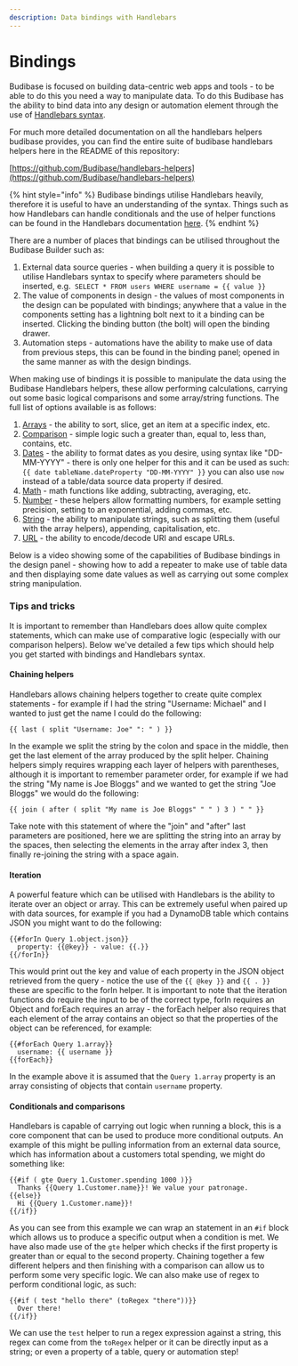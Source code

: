 ```yaml
---
description: Data bindings with Handlebars
---
```


# Bindings

Budibase is focused on building data-centric web apps and tools - to be able to do this you need a way to manipulate data. To do this Budibase has the ability to bind data into any design or automation element through the use of [Handlebars syntax](https://handlebarsjs.com).

For much more detailed documentation on all the handlebars helpers budibase provides, you can find the entire suite of budibase handlebars helpers here in the README of this repository:

[https://github.com/Budibase/handlebars-helpers](https://github.com/Budibase/handlebars-helpers)

{% hint style="info" %}
Budibase bindings utilise Handlebars heavily, therefore it is useful to have an understanding of the syntax. Things such as how Handlebars can handle conditionals and the use of helper functions can be found in the Handlebars documentation [here](https://handlebarsjs.com/guide/).
{% endhint %}

There are a number of places that bindings can be utilised throughout the Budibase Builder such as:

1. External data source queries - when building a query it is possible to utilise Handlebars syntax to specify where parameters should be inserted, e.g.` SELECT * FROM users WHERE username = {{ value }}`
2. The value of components in design - the values of most components in the design can be populated with bindings; anywhere that a value in the components setting has a lightning bolt next to it a binding can be inserted. Clicking the binding button (the bolt) will open the binding drawer.
3. Automation steps - automations have the ability to make use of data from previous steps, this can be found in the binding panel; opened in the same manner as with the design bindings.

When making use of bindings it is possible to manipulate the data using the Budibase Handlebars helpers, these allow performing calculations, carrying out some basic logical comparisons and some array/string functions. The full list of options available is as follows:

1. [Arrays](https://github.com/Budibase/handlebars-helpers#array) - the ability to sort, slice, get an item at a specific index, etc.
2. [Comparison](https://github.com/Budibase/handlebars-helpers#comparison) - simple logic such a greater than, equal to, less than, contains, etc.
3. [Dates](https://github.com/Budibase/handlebars-helpers#date) - the ability to format dates as you desire, using syntax like "DD-MM-YYYY" - there is only one helper for this and it can be used as such: `{{ date tableName.dateProperty "DD-MM-YYYY" }}` you can also use `now` instead of a table/data source data property if desired.
4. [Math](https://github.com/Budibase/handlebars-helpers#math) - math functions like adding, subtracting, averaging, etc.
5. [Number](https://github.com/Budibase/handlebars-helpers#number) - these helpers allow formatting numbers, for example setting precision, setting to an exponential, adding commas, etc.
6. [String](https://github.com/Budibase/handlebars-helpers#string) - the ability to manipulate strings, such as splitting them (useful with the array helpers), appending, capitalisation, etc.
7. [URL](https://github.com/Budibase/handlebars-helpers#url) - the ability to encode/decode URI and escape URLs.

Below is a video showing some of the capabilities of Budibase bindings in the design panel - showing how to add a repeater to make use of table data and then displaying some date values as well as carrying out some complex string manipulation.

### Tips and tricks

It is important to remember than Handlebars does allow quite complex statements, which can make use of comparative logic (especially with our comparison helpers). Below we've detailed a few tips which should help you get started with bindings and Handlebars syntax.

#### Chaining helpers

Handlebars allows chaining helpers together to create quite complex statements - for example if I had the string "Username: Michael" and I wanted to just get the name I could do the following:

```
{{ last ( split "Username: Joe" ": " ) }}
```

In the example we split the string by the colon and space in the middle, then get the last element of the array produced by the split helper. Chaining helpers simply requires wrapping each layer of helpers with parentheses, although it is important to remember parameter order, for example if we had the string "My name is Joe Bloggs" and we wanted to get the string "Joe Bloggs" we would do the following: 

```
{{ join ( after ( split "My name is Joe Bloggs" " " ) 3 ) " " }}
```

Take note with this statement of where the "join" and "after" last parameters are positioned, here we are splitting the string into an array by the spaces, then selecting the elements in the array after index 3, then finally re-joining the string with a space again.

#### Iteration

A powerful feature which can be utilised with Handlebars is the ability to iterate over an object or array. This can be extremely useful when paired up with data sources, for example if you had a DynamoDB table which contains JSON you might want to do the following:

```
{{#forIn Query 1.object.json}}
  property: {{@key}} - value: {{.}}
{{/forIn}}
```

This would print out the key and value of each property in the JSON object retrieved from the query - notice the use of the `{{ @key }}` and `{{ . }}` these are specific to the forIn helper. It is important to note that the iteration functions do require the input to be of the correct type, forIn requires an Object and forEach requires an array - the forEach helper also requires that each element of the array contains an object so that the properties of the object can be referenced, for example:

```
{{#forEach Query 1.array}}
  username: {{ username }}
{{forEach}}
```

In the example above it is assumed that the `Query 1.array` property is an array consisting of objects that contain `username` property.

#### Conditionals and comparisons

Handlebars is capable of carrying out logic when running a block, this is a core component that can be used to produce more conditional outputs. An example of this might be pulling information from an external data source, which has information about a customers total spending, we might do something like:

```
{{#if ( gte Query 1.Customer.spending 1000 )}}
  Thanks {{Query 1.Customer.name}}! We value your patronage.
{{else}}
  Hi {{Query 1.Customer.name}}!
{{/if}}
```

As you can see from this example we can wrap an statement in an `#if` block which allows us to produce a specific output when  a condition is met. We have also made use of the `gte` helper which checks if the first property is greater than or equal to the second property. Chaining together a few different helpers and then finishing with a comparison can allow us to perform some very specific logic. We can also make use of regex to perform conditional logic, as such:

```
{{#if ( test "hello there" (toRegex "there"))}}
  Over there!
{{/if}}
```

We can use the `test` helper to run a regex expression against a string, this regex can come from the `toRegex` helper or it can be directly input as a string; or even a property of a table, query or automation step!
